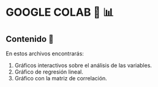 # GOOGLE COLAB :round_pushpin: :bar_chart:

## Contenido :dart:

En estos archivos encontrarás:

1. Gráficos interactivos sobre el análisis de las variables.
2. Gráfico de regresión lineal.
3. Gráfico con la matriz de correlación.

